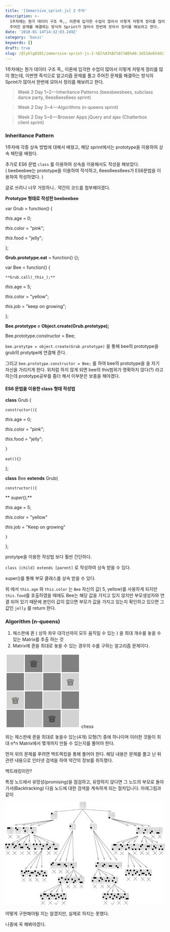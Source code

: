 ```yaml
---
title: '[Immersive_sprint.js] 2 주차'
description: >-
  1주차에는 뭔가 데이터 구조 즉,, 이론에 입각한 수업이 많아서 이렇게 저렇게 정리를 많이 했는데, 이번엔 즉석으로 알고리즘 문제를 풀고
  주어진 문제를 해결하는 방식의 Sprint가 많아서 한번에 모아서 정리를 해보려고 한다.
date: '2018-01-14T14:32:03.249Z'
category: 'basic'
keywords: []
draft: true
slug: /@lyhlg0201/immersive-sprint-js-2-%EC%A3%BC%EC%B0%A8-3d53de65ddc7
---
```


1주차에는 뭔가 데이터 구조 즉,, 이론에 입각한 수업이 많아서 이렇게 저렇게 정리를 많이 했는데, 이번엔 즉석으로 알고리즘 문제를 풀고 주어진 문제를 해결하는 방식의 Sprint가 많아서 한번에 모아서 정리를 해보려고 한다.

> Week 2 Day 1~2— Inheritance Patterns (beesbeesbees, subclass dance party, 6ees6ees6ees sprint)

> Week 2 Day 3~4 — Algorithms (n-queens sprint)

> Week 2 Day 5~6 — Browser Apps jQuery and ajax (Chatterbox client sprint)

### **Inheritance Pattern**

1주차에 각종 상속 방법에 대해서 배웠고, 해당 sprint에서는 prototype을 이용하여 상속 패턴을 배웠다.

추가로 ES6 문법 `class` 를 이용하여 상속을 이용해서도 작성을 해보았다.   
( beebeebee는 prototype을 이용하여 작석하고, 6ees6ees6ees가 ES6문법을 이용하여 작성하였다. )

글로 쓰려니 너무 거창하니.. 약간의 코드를 첨부해야겠다.

**Prototype 형태로 작성한 beebeebee**

var Grub = function() {

_this_.age = 0;

_this_.color = "pink";

_this_.food = "jelly";

};

**Grub.prototype.eat** = function() {};

var Bee = function() {

    **Grub.call(_this_);**

_this_.age = 5;

_this_.color = "yellow";

_this_.job = "keep on growing";

};

**Bee.prototype = Object.create(Grub.prototype);**

Bee.prototype.constructor = Bee;

`bee.protytpe = object.create(Grub.prototype)` 을 통해 bee의 prototype을 grub의 protytpe에 연결해 준다.

그리고 `bee.prototype.constructor = Bee;` 를 하여 bee의 prototype을 을 자기 자신을 가리키게 한다. 위처럼 하지 않게 되면 bee의 this범위가 명확하지 않다(?) 라고 하는데 prototype공부를 좀더 해서 이부분은 보충을 해야겠다.

#### ES6 문법을 이용한 class 형태 작성법

**class** Grub {

    constructor(){

_this_.age = 0;

_this_.color = "pink";

_this_.food = "jelly";

    }

    eat(){}

};

**class** Bee **extends** Grub{

    constructor(){

** _super_();**

_this_.age = 5;

_this_.color = "yellow"

_this_.job = "Keep on growing"

    }

};

protytpe을 이용한 작성법 보다 훨씬 간단하다.

`class [child] extends [parent]` 로 작성하여 상속 받을 수 있다.

super()를 통해 부모 클래스를 상속 받을 수 있다.

위 에서 `this.age` 와 `this.color` 는 `Bee` 자신의 값( 5, yellow)를 사용하게 되지만 `this.food`를 호출하였을 때에도 Bee는 해당 값을 가지고 있지 않지만 부모생성자와 연결 되어 있기 때문에 본인이 값이 없으면 부모가 값을 가지고 있는지 확인하고 있으면 그 값인 `jelly` 를 return 한다.

### Algorithm (n-queens)

1.  체스판에 퀸 ( 상하 좌우 대각선까지 모두 움직일 수 있는 ) 을 최대 개수를 놓을 수 있는 Matrix를 추출 하는 것
2.  Matrix에 퀸을 최대로 놓을 수 있는 경우의 수를 구하는 알고리즘 문제이다.

![chess](img/1__RiiQHHEN2Vf5QPlwTD__qkA.png)
chess

위는 체스판에 퀸을 최대로 놓을수 있는(4개) 모형(?) 중에 하나이며 이러한 것들이 최대 n\*n Matrix에서 몇개까지 만들 수 있는지를 풀어야 한다.

먼저 위의 문제를 푸려면 백트렉킹을 통해 풀어야 한다. 해당 내용은 문제를 풀고 난 뒤 관련 내용으로 인터넷 검색을 하여 약간의 정보를 취득했다.

백트래킹이란?

특정 노드에서 유망성(promising)을 점검하고, 유망하지 않다면 그 노드의 부모로 돌아가서(Backtracking) 다음 노드에 대한 검색을 계속하게 되는 절차입니다. 아래그림과 같이

![](img/0__9QpV__n5TCWEh5R4o.png)

어떻게 구현해야될 지는 알겠지만, 실제로 하지는 못했다.

나중에 꼭 해봐야겠다.
